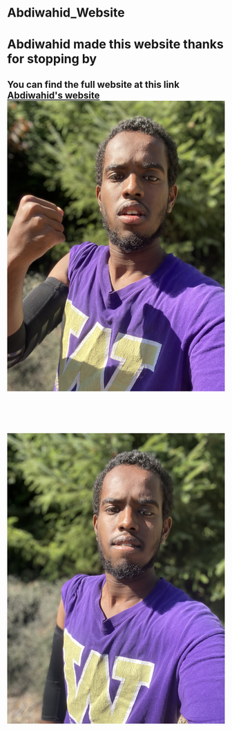 # Abdiwahid_Website


<h1> Abdiwahid made this website thanks for stopping by </h1>

<h2> You can find the full website at this link <a href="https://abdiwahid-awesome-website.web.app/"> Abdiwahid's website </a>

<img src="./img/abdiwahid_outside.jpeg" alt="Picture of Abdiwahid" />

<br> </br>

<img src="./img/Abdiwahid2.jpg" alt="Picture of Abdiwahid" />

